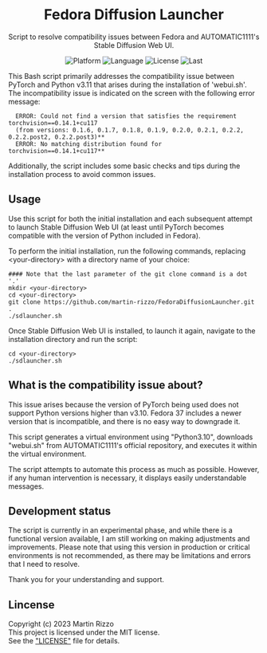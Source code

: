 <h1 align="center">Fedora Diffusion Launcher</h1>
<p align="center">Script to resolve compatibility issues between Fedora and AUTOMATIC1111's Stable Diffusion Web UI.</p>
<p align="center">
<img alt="Platform" src="https://img.shields.io/badge/platform-fedora linux-33F">
<img alt="Language" src="https://img.shields.io/badge/language-bash-22E">
<img alt="License"  src="https://img.shields.io/github/license/martin-rizzo/FedoraDiffusionLauncher?color=11D">
<img alt="Last"     src="https://img.shields.io/github/last-commit/martin-rizzo/FedoraDiffusionLauncher">
</p>

<!---
# Fedora Diffusion Launcher
-->

This Bash script primarily addresses the compatibility issue between PyTorch
and Python v3.11 that arises during the installation of 'webui.sh'. The
incompatibility issue is indicated on the screen with the following error
message:

      ERROR: Could not find a version that satisfies the requirement torchvision==0.14.1+cu117
      (from versions: 0.1.6, 0.1.7, 0.1.8, 0.1.9, 0.2.0, 0.2.1, 0.2.2, 0.2.2.post2, 0.2.2.post3)**  
      ERROR: No matching distribution found for torchvision==0.14.1+cu117**

Additionally, the script includes some basic checks and tips during the
installation process to avoid common issues.

## Usage

Use this script for both the initial installation and each subsequent attempt
to launch Stable Diffusion Web UI (at least until PyTorch becomes compatible
with the version of Python included in Fedora).

To perform the initial installation, run the following commands,
replacing \<your-directory\> with a directory name of your choice:

    #### Note that the last parameter of the git clone command is a dot '.'
    mkdir <your-directory>
    cd <your-directory>
    git clone https://github.com/martin-rizzo/FedoraDiffusionLauncher.git .
    ./sdlauncher.sh

Once Stable Diffusion Web UI is installed, to launch it again, navigate to the
installation directory and run the script:

    cd <your-directory>
    ./sdlauncher.sh

## What is the compatibility issue about?

This issue arises because the version of PyTorch being used does not support
Python versions higher than v3.10. Fedora 37 includes a newer version that is
incompatible, and there is no easy way to downgrade it.

This script generates a virtual environment using "Python3.10", downloads
"webui.sh" from AUTOMATIC1111's official repository, and executes it within
the virtual environment.

The script attempts to automate this process as much as possible. However,
if any human intervention is necessary, it displays easily understandable
messages.

## Development status

The script is currently in an experimental phase, and while there is a
functional version available, I am still working on making adjustments and
improvements. Please note that using this version in production or critical
environments is not recommended, as there may be limitations and errors
that I need to resolve.

Thank you for your understanding and support.

## Lincense

Copyright (c) 2023 Martin Rizzo  
This project is licensed under the MIT license.  
See the ["LICENSE"](LICENSE) file for details.
